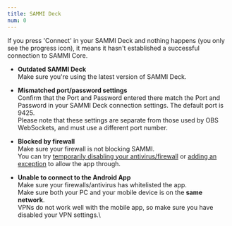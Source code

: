```yaml
---
title: SAMMI Deck
num: 0
---
```


If you press 'Connect' in your SAMMI Deck and nothing happens (you only see the progress icon), it means it hasn't established a successful connection to SAMMI Core.

- **Outdated SAMMI Deck**\
Make sure you're using the latest version of SAMMI Deck. 

- **Mismatched port/password settings**\
Confirm that the Port and Password entered there match the Port and Password in your SAMMI Deck connection settings. The default port is 9425.\
Please note that these settings are separate from those used by OBS WebSockets, and must use a different port number.

- **Blocked by firewall**\
Make sure your firewall is not blocking SAMMI.\
You can try [temporarily disabling your antivirus/firewall](https://support.microsoft.com/en-us/windows/turn-off-defender-antivirus-protection-in-windows-security-99e6004f-c54c-8509-773c-a4d776b77960) or [adding an exception](https://support.microsoft.com/en-us/windows/add-an-exclusion-to-windows-security-811816c0-4dfd-af4a-47e4-c301afe13b26) to allow the app through.

- **Unable to connect to the Android App**\
Make sure your firewalls/antivirus has whitelisted the app.\
Make sure both your PC and your mobile device is on the **same network**.\
VPNs do not work well with the mobile app, so make sure you have disabled your VPN settings.\
